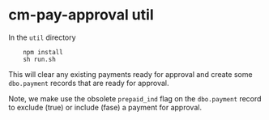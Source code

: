 # cm-pay-approval util


In the `util` directory

```
	npm install
	sh run.sh
```

This will clear any existing payments ready for approval and create some `dbo.payment` records that are ready for approval. 

Note, we make use the obsolete `prepaid_ind` flag on the `dbo.payment` record to exclude (true) or include (fase) a payment for approval.